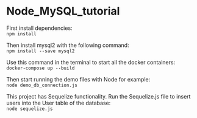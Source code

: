 # Node_MySQL_tutorial
First install dependencies:  
`npm install`

Then install mysql2 with the following command:  
`npm install --save mysql2`

Use this command in the terminal to start all the docker containers:  
`docker-compose up --build`

Then start running the demo files with Node for example:  
`node demo_db_connection.js`

This project has Sequelize functionality. Run the Sequelize.js file to insert users into the User table of the database:  
`node sequelize.js`